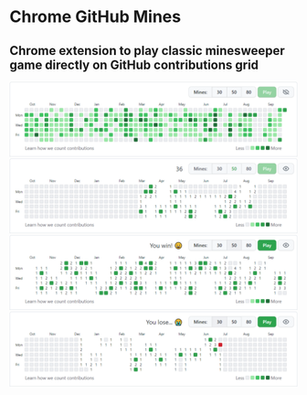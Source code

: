 # Chrome GitHub Mines
## Chrome extension to play classic minesweeper game directly on GitHub contributions grid
![before](./screenshots/screenshot1.png)
![playing](./screenshots/screenshot2.png)
![win](./screenshots/screenshot3.png)
![lose](./screenshots/screenshot4.png)
